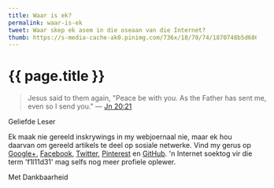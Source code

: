 ```yaml
---
title: Waar is ek?
permalink: waar-is-ek
tweet: Waar skep ek asem in die oseaan van die Internet?
thumb: https://s-media-cache-ak0.pinimg.com/736x/18/70/74/1870748b5d686499cd46c7420117e5dd.jpg
---
```


{{ page.title }}
================

<div class="my-inline-left pull-left">
<biblia:bibleverse theme="quotation" resource="rsvce" width="512" height="288" reference="Jn20.21"><blockquote style="width:500px;">Jesus said to them again, "Peace be with you. As the Father has sent me, even so I send you." &mdash; <a target="_blank" href = "http://biblia.com/bible/rsvce/Jn20.21">Jn 20:21</a></blockquote></biblia:bibleverse>
<!--
<div>
<a class="twitter-timeline" href="https://twitter.com/f1l11d31" width="512" height="300" data-widget-id="545941625948876802" data-chrome="transparent nofooter"></a>
</div>
<div>
<a data-pin-do="embedUser" href="https://www.pinterest.com/f1l11d31/" data-pin-scale-width="100" data-pin-scale-height="200" data-pin-board-width="512"></a>
</div>
<div>
<div class="g-page" data-href="//plus.google.com/u/0/104576278582444149019" data-width="512" data-showtagline="false" data-showcoverphoto="false" data-rel="publisher"></div>
</div>
-->
</div>


<span class="letter">Geliefde Leser</span>

Ek maak nie gereeld inskrywings in my webjoernaal nie, maar ek hou daarvan om gereeld artikels te deel op sosiale netwerke. Vind my gerus op [Google+](https://plus.google.com/b/104576278582444149019/104576278582444149019/posts), [Facebook](https://www.facebook.com/pages/Filii-Dei/693453224096282), [Twitter](https://twitter.com/f1l11d31), [Pinterest](https://www.pinterest.com/f1l11d31) en [GitHub](https://github.com/f1l11d31). 'n Internet soektog vir die term 'f1l11d31' mag selfs nog meer profiele oplewer.

<span class="letter">Met Dankbaarheid</span>

<script src="//biblia.com/api/logos.biblia.js"></script>
<script>logos.biblia.init();</script>

<!-- Twitter -->
<!--
<script>!function(d,s,id){var js,fjs=d.getElementsByTagName(s)[0],p=/^http:/.test(d.location)?'http':'https';if(!d.getElementById(id)){js=d.createElement(s);js.id=id;js.src=p+"://platform.twitter.com/widgets.js";fjs.parentNode.insertBefore(js,fjs);}}(document,"script","twitter-wjs");</script>
-->

<!-- Pinterest -->
<!--
<script type="text/javascript" async src="//assets.pinterest.com/js/pinit.js"></script>
-->

<!-- Google+ -->
<!--
<script src="https://apis.google.com/js/platform.js" async defer></script>
-->

